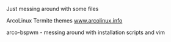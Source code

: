 Just messing around with some files

ArcoLinux Termite themes www.arcolinux.info

arco-bspwm - messing around with installation scripts and vim
